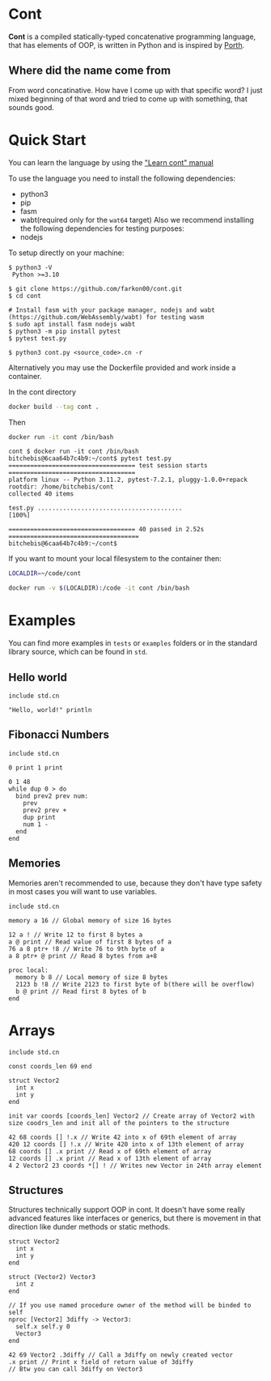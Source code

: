# Cont

__Cont__ is a compiled statically-typed concatenative programming language,
that has elements of OOP, is written in Python and is inspired by [Porth](https://gitlab.com/tsoding/porth).

## Where did the name come from
From word concatinative. 
How have I come up with that specific word?
I just mixed beginning of that word and tried to come up with something, that sounds good.

# Quick Start
You can learn the language by using the ["Learn cont" manual](https://github.com/farkon00/cont/blob/master/learn-cont/00-learn-cont.md)

To use the language you need to install the following dependencies:
- python3
- pip
- fasm
- wabt(required only for the `wat64` target)
Also we recommend installing the following dependencies for testing purposes:
- nodejs

To setup directly on your machine:
```console
$ python3 -V
 Python >=3.10

$ git clone https://github.com/farkon00/cont.git
$ cd cont

# Install fasm with your package manager, nodejs and wabt (https://github.com/WebAssembly/wabt) for testing wasm
$ sudo apt install fasm nodejs wabt
$ python3 -m pip install pytest
$ pytest test.py

$ python3 cont.py <source_code>.cn -r
```

Alternatively you may use the Dockerfile provided and work inside a container.

In the cont directory
```bash
docker build --tag cont .  
```
Then
```bash
docker run -it cont /bin/bash
```
```console
cont $ docker run -it cont /bin/bash
bitchebis@6caa64b7c4b9:~/cont$ pytest test.py
=================================== test session starts ===================================
platform linux -- Python 3.11.2, pytest-7.2.1, pluggy-1.0.0+repack
rootdir: /home/bitchebis/cont
collected 40 items                                                                        

test.py ........................................                                    [100%]

=================================== 40 passed in 2.52s ====================================
bitchebis@6caa64b7c4b9:~/cont$ 
```

If you want to mount your local filesystem to the container then:
```sh
LOCALDIR=~/code/cont
```
```sh
docker run -v $(LOCALDIR):/code -it cont /bin/bash
```

# Examples
You can find more examples in `tests` or `examples` folders or
in the standard library source, which can be found in `std`.

## Hello world
```
include std.cn

"Hello, world!" println
```

## Fibonacci Numbers
```
include std.cn

0 print 1 print

0 1 48 
while dup 0 > do
  bind prev2 prev num:
    prev
    prev2 prev +
    dup print
    num 1 -
  end
end
```

## Memories

Memories aren't recommended to use, because
they don't have type safety in most cases you will want to use variables.

```
include std.cn

memory a 16 // Global memory of size 16 bytes

12 a ! // Write 12 to first 8 bytes a
a @ print // Read value of first 8 bytes of a
76 a 8 ptr+ !8 // Write 76 to 9th byte of a
a 8 ptr+ @ print // Read 8 bytes from a+8

proc local:
  memory b 8 // Local memory of size 8 bytes
  2123 b !8 // Write 2123 to first byte of b(there will be overflow)
  b @ print // Read first 8 bytes of b
end
```

# Arrays
```
include std.cn

const coords_len 69 end

struct Vector2
  int x
  int y
end

init var coords [coords_len] Vector2 // Create array of Vector2 with size coodrs_len and init all of the pointers to the structure 

42 68 coords [] !.x // Write 42 into x of 69th element of array
420 12 coords [] !.x // Write 420 into x of 13th element of array
68 coords [] .x print // Read x of 69th element of array
12 coords [] .x print // Read x of 13th element of array
4 2 Vector2 23 coords *[] ! // Writes new Vector in 24th array element
```

## Structures
Structures technically support OOP in cont.
It doesn't have some really advanced features like interfaces or generics,
but there is movement in that direction like dunder methods or static methods. 

```
struct Vector2
  int x
  int y
end

struct (Vector2) Vector3
  int z
end

// If you use named procedure owner of the method will be binded to self
nproc [Vector2] 3diffy -> Vector3:
  self.x self.y 0
  Vector3
end

42 69 Vector2 .3diffy // Call a 3diffy on newly created vector
.x print // Print x field of return value of 3diffy
// Btw you can call 3diffy on Vector3
```
